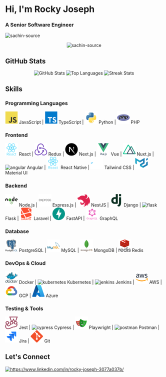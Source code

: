 # Hi, I'm Rocky Joseph

### A Senior Software Engineer

<p align="left">
    <img src="https://komarev.com/ghpvc/?username=sachin-source&label=Profile%20views&color=0e75b6&style=flat" alt="sachin-source" />
</p>

<p align="center">
    <img src="https://github-profile-trophy.vercel.app/?username=sachin-source&column=-1" alt="sachin-source" />
</p>

## GitHub Stats

<p align="center">
  <img src="https://github-readme-stats.vercel.app/api?username=sachin-source&show_icons=true&count_private=true&title_color=6aa6f8&text_color=8a919a&icon_color=6aa6f8&bg_color=22272e" alt="GitHub Stats" height="200"/>
  <img src="https://github-readme-stats.vercel.app/api/top-langs/?username=sachin-source&hide=scss&title_color=6aa6f8&text_color=8a919a&icon_color=6aa6f8&bg_color=22272e" alt="Top Languages" height="200"/>
  <img src="https://github-readme-streak-stats.herokuapp.com/?user=sachin-source&theme=dark&background=22272e&date_format=%5BY%20%5DM%20j&exclude_days=Sun" alt="Streak Stats" height="200"/>
</p>

<!-- --- -->

## Skills

### Programming Languages
<p align="left">
    <img src="https://raw.githubusercontent.com/devicons/devicon/master/icons/javascript/javascript-original.svg" alt="javascript" width="40" height="40"/> JavaScript |
    <img src="https://raw.githubusercontent.com/devicons/devicon/master/icons/typescript/typescript-original.svg" alt="typescript" width="40" height="40"/> TypeScript |
    <img src="https://raw.githubusercontent.com/devicons/devicon/master/icons/python/python-original.svg" alt="python" width="40" height="40"/> Python |
    <img src="https://raw.githubusercontent.com/devicons/devicon/master/icons/php/php-original.svg" alt="php" width="40" height="40"/> PHP
</p>

### Frontend
<p align="left">
    <img src="https://raw.githubusercontent.com/devicons/devicon/master/icons/react/react-original-wordmark.svg" alt="react" width="40" height="40"/> React |
    <img src="https://raw.githubusercontent.com/devicons/devicon/master/icons/redux/redux-original.svg" alt="redux" width="40" height="40"/> Redux |
    <img src="https://raw.githubusercontent.com/devicons/devicon/master/icons/nextjs/nextjs-original.svg" alt="nextjs" width="40" height="40"/> Next.js |
    <img src="https://raw.githubusercontent.com/devicons/devicon/master/icons/vuejs/vuejs-original-wordmark.svg" alt="vue" width="40" height="40"/> Vue |
    <img src="https://raw.githubusercontent.com/devicons/devicon/master/icons/nuxtjs/nuxtjs-original.svg" alt="nuxt" width="40" height="40"/> Nuxt.js |
    <img src="https://angular.io/assets/images/logos/angular/angular.svg" alt="angular" width="40" height="40"/> Angular |
    <img src="https://raw.githubusercontent.com/devicons/devicon/master/icons/react/react-original-wordmark.svg" alt="react-native" width="40" height="40"/> React Native |
    <img src="https://raw.githubusercontent.com/devicons/devicon/master/icons/tailwindcss/tailwindcss-original-wordmark.svg" alt="tailwind" width="40" height="40"/> Tailwind CSS |
    <img src="https://raw.githubusercontent.com/devicons/devicon/master/icons/materialui/materialui-original.svg" alt="material-ui" width="40" height="40"/> Material UI
</p>

### Backend
<p align="left">
    <img src="https://raw.githubusercontent.com/devicons/devicon/master/icons/nodejs/nodejs-original-wordmark.svg" alt="nodejs" width="40" height="40"/> Node.js |
    <img src="https://raw.githubusercontent.com/devicons/devicon/master/icons/express/express-original-wordmark.svg" alt="express" width="40" height="40"/> Express.js |
    <img src="https://raw.githubusercontent.com/devicons/devicon/master/icons/nestjs/nestjs-plain.svg" alt="nestjs" width="40" height="40"/> NestJS |
    <img src="https://raw.githubusercontent.com/devicons/devicon/master/icons/django/django-plain.svg" alt="django" width="40" height="40"/> Django |
    <img src="https://www.vectorlogo.zone/logos/pocoo_flask/pocoo_flask-icon.svg" alt="flask" width="40" height="40"/> Flask |
    <img src="https://raw.githubusercontent.com/devicons/devicon/master/icons/laravel/laravel-plain-wordmark.svg" alt="laravel" width="40" height="40"/> Laravel |
    <img src="https://raw.githubusercontent.com/devicons/devicon/master/icons/fastapi/fastapi-original.svg" alt="fastapi" width="40" height="40"/> FastAPI |
    <img src="https://raw.githubusercontent.com/devicons/devicon/master/icons/graphql/graphql-plain-wordmark.svg" alt="graphql" width="40" height="40"/> GraphQL
</p>

### Database
<p align="left">
    <img src="https://raw.githubusercontent.com/devicons/devicon/master/icons/postgresql/postgresql-original-wordmark.svg" alt="postgresql" width="40" height="40"/> PostgreSQL |
    <img src="https://raw.githubusercontent.com/devicons/devicon/master/icons/mysql/mysql-original-wordmark.svg" alt="mysql" width="40" height="40"/> MySQL |
    <img src="https://raw.githubusercontent.com/devicons/devicon/master/icons/mongodb/mongodb-original-wordmark.svg" alt="mongodb" width="40" height="40"/> MongoDB |
    <img src="https://raw.githubusercontent.com/devicons/devicon/master/icons/redis/redis-original-wordmark.svg" alt="redis" width="40" height="40"/> Redis
</p>

### DevOps & Cloud
<p align="left">
    <img src="https://raw.githubusercontent.com/devicons/devicon/master/icons/docker/docker-original-wordmark.svg" alt="docker" width="40" height="40"/> Docker |
    <img src="https://www.vectorlogo.zone/logos/kubernetes/kubernetes-icon.svg" alt="kubernetes" width="40" height="40"/> Kubernetes |
    <img src="https://www.vectorlogo.zone/logos/jenkins/jenkins-icon.svg" alt="jenkins" width="40" height="40"/> Jenkins |
    <img src="https://raw.githubusercontent.com/devicons/devicon/master/icons/amazonwebservices/amazonwebservices-original-wordmark.svg" alt="aws" width="40" height="40"/> AWS |
    <img src="https://raw.githubusercontent.com/devicons/devicon/master/icons/googlecloud/googlecloud-original.svg" alt="gcp" width="40" height="40"/> GCP |
    <img src="https://raw.githubusercontent.com/devicons/devicon/master/icons/azure/azure-original.svg" alt="azure" width="40" height="40"/> Azure
</p>

### Testing & Tools
<p align="left">
    <img src="https://raw.githubusercontent.com/devicons/devicon/master/icons/jest/jest-plain.svg" alt="jest" width="40" height="40"/> Jest |
    <img src="https://raw.githubusercontent.com/devicons/devicon/master/icons/cypress/cypress-original.svg" alt="cypress" width="40" height="40"/> Cypress |
    <img src="https://raw.githubusercontent.com/devicons/devicon/master/icons/playwright/playwright-original.svg" alt="playwright" width="40" height="40"/> Playwright |
    <img src="https://www.vectorlogo.zone/logos/getpostman/getpostman-icon.svg" alt="postman" width="40" height="40"/> Postman |
    <img src="https://raw.githubusercontent.com/devicons/devicon/master/icons/jira/jira-original.svg" alt="jira" width="40" height="40"/> Jira |
    <img src="https://raw.githubusercontent.com/devicons/devicon/master/icons/git/git-original.svg" alt="git" width="40" height="40"/> Git
</p>

<!-- --- -->

## Let's Connect

<p align="left">
<a href="https://www.linkedin.com/in/rocky-joseph-3077a037b/" target="blank"><img align="center" src="https://raw.githubusercontent.com/rahuldkjain/github-profile-readme-generator/master/src/images/icons/Social/linked-in-alt.svg" alt="https://www.linkedin.com/in/rocky-joseph-3077a037b/" height="30" width="40" /></a>
</p>
